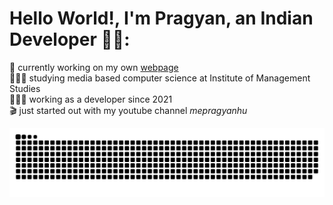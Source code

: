 # Hello World!, I'm Pragyan, an Indian Developer 👋🏼:
🛜 currently working on my own [webpage](https://shop.digoxxin.com)<br>👨🏼‍🎓 studying media based computer science at Institute of Management Studies<br>👨🏼‍💻 working as a developer since 2021 <br>🎬 just started out with my youtube channel <i>mepragyanhu</i>

<picture>
  <source media="(prefers-color-scheme: dark)" srcset="https://raw.githubusercontent.com/pragyanpy/pragyanpy/output/github-snake-dark.svg" />
  <source media="(prefers-color-scheme: light)" srcset="https://raw.githubusercontent.com/pragyanpy/pragyanpy/output/github-snake.svg" />
  <img alt="github-snake" src="https://raw.githubusercontent.com/pragyanpy/pragyanpy/output/github-snake.svg" />
</picture>
